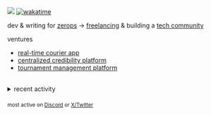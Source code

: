 ![](https://komarev.com/ghpvc/?username=dinxsh) [![wakatime](https://wakatime.com/badge/user/018cddd8-b17b-4e5f-a792-bed4da250ea7.svg)](https://wakatime.com/@018cddd8-b17b-4e5f-a792-bed4da250ea7)
 
dev & writing for [zerops](https://zerops.io/) → [freelancing](https://43labs.xyz/) & building a [tech community](https://discord.gg/64cSnfsF)

ventures
- [real-time courier app](https://delemate.com)
- [centralized credibility platform](https://ambar.gg/)
- [tournament management platform](https://github.com/dinxsh/sanity)

<br>
<details>
<summary>recent activity</summary>

  
| Overview | Card |
|:--------:|:-------------------------:|
| ![Lines of Code & Base Introduction](assets/metrics.plugin.code.lines.svg) | ![Achievements](assets/metrics.plugin.achievements.svg) |


</details>

<sub>most active on [Discord](https://t.co/QPthpsZ1Qu) or [X/Twitter](https://x.com/dineshcodes)</sub>
